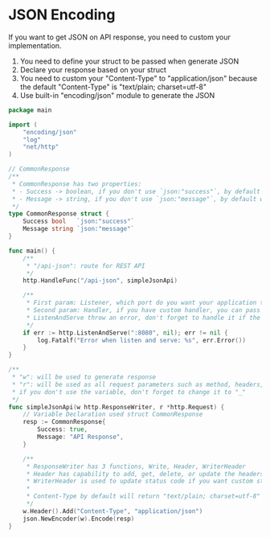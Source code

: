# JSON Encoding

If you want to get JSON on API response, you need to custom your implementation.
1. You need to define your struct to be passed when generate JSON
2. Declare your response based on your struct
3. You need to custom your "Content-Type" to "application/json" because the default "Content-Type" is "text/plain; charset=utf-8"
4. Use built-in "encoding/json" module to generate the JSON

```go
package main

import (
	"encoding/json"
	"log"
	"net/http"
)

// CommonResponse
/**
 * CommonResponse has two properties:
 * - Success -> boolean, if you don't use `json:"success"`, by default will return the same as property name "Success"
 * - Message -> string, if you don't use `json:"message"`, by default will return the same as property name "Message"
 */
type CommonResponse struct {
	Success bool   `json:"success"`
	Message string `json:"message"`
}

func main() {
	/**
	 * "/api-json": route for REST API
	 */
	http.HandleFunc("/api-json", simpleJsonApi)

	/**
	 * First param: Listener, which port do you want your application to run
	 * Second param: Handler, if you have custom handler, you can pass the handler or pass "nil" if you use default
	 * ListenAndServe throw an error, don't forget to handle it if the error isn't nil
	 */
	if err := http.ListenAndServe(":8080", nil); err != nil {
		log.Fatalf("Error when listen and serve: %s", err.Error())
	}
}

/**
 * "w": will be used to generate response
 * "r": will be used as all request parameters such as method, headers, body request, etc.
 * if you don't use the variable, don't forget to change it to "_"
 */
func simpleJsonApi(w http.ResponseWriter, r *http.Request) {
	// Variable Declaration used struct CommonResponse
	resp := CommonResponse{
		Success: true,
		Message: "API Response",
	}

	/**
	 * ResponseWriter has 3 functions, Write, Header, WriterHeader
	 * Header has capability to add, get, delete, or update the headers response
	 * WriterHeader is used to update status code if you want custom status code on API (default: 200)
	 *
	 * Content-Type by default will return "text/plain; charset=utf-8"
	 */
	w.Header().Add("Content-Type", "application/json")
	json.NewEncoder(w).Encode(resp)
}
```